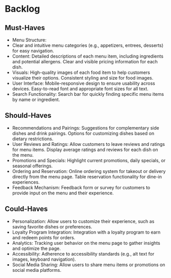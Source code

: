 # Backlog

## Must-Haves

- Menu Structure:
- Clear and intuitive menu categories (e.g., appetizers, entrees, desserts) for easy navigation.
- Content:
  Detailed descriptions of each menu item, including ingredients and potential allergens.
  Clear and visible pricing information for each dish.
- Visuals:
  High-quality images of each food item to help customers visualize their options.
  Consistent styling and size for food images.
- User Interface:
  Mobile-responsive design to ensure usability across devices.
  Easy-to-read font and appropriate font sizes for all text.
- Search Functionality:
  Search bar for quickly finding specific menu items by name or ingredient.

## Should-Haves

- Recommendations and Pairings:
  Suggestions for complementary side dishes and drink pairings.
  Options for customizing dishes based on dietary restrictions.
- User Reviews and Ratings:
  Allow customers to leave reviews and ratings for menu items.
  Display average ratings and reviews for each dish on the menu.
- Promotions and Specials:
  Highlight current promotions, daily specials, or seasonal offerings.
- Ordering and Reservation:
  Online ordering system for takeout or delivery directly from the menu page.
  Table reservation functionality for dine-in experiences.
- Feedback Mechanism:
  Feedback form or survey for customers to provide input on the menu and their experience.

## Could-Haves

- Personalization:
  Allow users to customize their experience, such as saving favorite dishes or preferences.
- Loyalty Program Integration:
  Integration with a loyalty program to earn and redeem points for orders.
- Analytics:
  Tracking user behavior on the menu page to gather insights and optimize the page.
- Accessibility:
  Adherence to accessibility standards (e.g., alt text for images, keyboard navigation).
- Social Media Sharing:
  Allow users to share menu items or promotions on social media platforms.